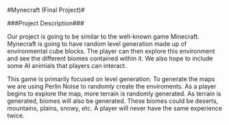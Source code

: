 #Mynecraft (Final Project)#

###Project Description###

Our project is going to be similar to the well-known game Minecraft. Mynecraft is going to have random level generation made up of environmental cube blocks. The player can then explore this environment and see the different biomes contained within it. We also hope to include some AI animials that players can interact.

This game is primarily focused on level generation. To generate the maps we are using Perlin Noise to randomly create the enviroments. As a player begins to explore the map, more terrain is randomly generated. As terrain is generated, biomes will also be generated. These biomes could be deserts, mountains, plains, snowy, etc. A player will never have the same experience twice.